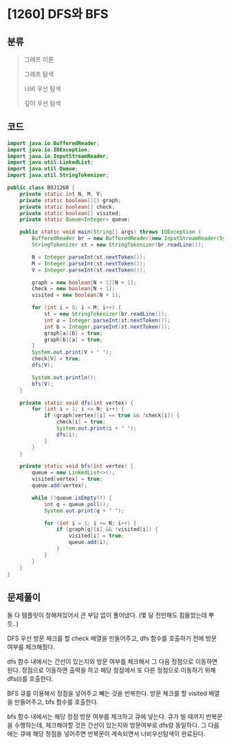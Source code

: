 # [1260] DFS와 BFS

## 분류
> 그래프 이론
>
> 그래프 탐색
> 
> 너비 우선 탐색
>
> 깊이 우선 탐색

## 코드
```java
import java.io.BufferedReader;
import java.io.IOException;
import java.io.InputStreamReader;
import java.util.LinkedList;
import java.util.Queue;
import java.util.StringTokenizer;

public class BOJ1260 {
    private static int N, M, V;
    private static boolean[][] graph;
    private static boolean[] check;
    private static boolean[] visited;
    private static Queue<Integer> queue;

    public static void main(String[] args) throws IOException {
        BufferedReader br = new BufferedReader(new InputStreamReader(System.in));
        StringTokenizer st = new StringTokenizer(br.readLine());

        N = Integer.parseInt(st.nextToken());
        M = Integer.parseInt(st.nextToken());
        V = Integer.parseInt(st.nextToken());

        graph = new boolean[N + 1][N + 1];
        check = new boolean[N + 1];
        visited = new boolean[N + 1];

        for (int i = 0; i < M; i++) {
            st = new StringTokenizer(br.readLine());
            int a = Integer.parseInt(st.nextToken());
            int b = Integer.parseInt(st.nextToken());
            graph[a][b] = true;
            graph[b][a] = true;
        }
        System.out.print(V + " ");
        check[V] = true;
        dfs(V);

        System.out.println();
        bfs(V);
    }

    private static void dfs(int vertex) {
        for (int i = 1; i <= N; i++) {
            if (graph[vertex][i] == true && !check[i]) {
                check[i] = true;
                System.out.print(i + " ");
                dfs(i);
            }
        }
    }

    private static void bfs(int vertex) {
        queue = new LinkedList<>();
        visited[vertex] = true;
        queue.add(vertex);

        while (!queue.isEmpty()) {
            int q = queue.poll();
            System.out.print(q + " ");

            for (int i = 1; i <= N; i++) {
                if (graph[q][i] && !visited[i]) {
                    visited[i] = true;
                    queue.add(i);
                }
            }
        }
    }
}

```

## 문제풀이

둘 다 템플릿이 정해져있어서 큰 부담 없이 풀어냈다.
(몇 달 전만해도 힘들었는데 뿌듯..)

DFS
우선 방문 체크를 할 check 배열을 만들어주고, dfs 함수를 호출하기 전에 방문 여부를 체크해줬다.

dfs 함수 내에서는 간선이 있는지와 방문 여부를 체크해서 그 다음 정점으로 이동하면 된다.
정점으로 이동하면 출력을 하고 해당 정점에서 또 다른 정점으로 이동하기 위해 dfs(i)를 호출한다.

BFS
큐를 이용해서 정점을 넣어주고 빼는 것을 반복한다.
방문 체크를 할 visited 배열을 만들어주고, bfs 함수를 호출한다.

bfs 함수 내에서는 해당 정점 방문 여부를 체크하고 큐에 넣는다.
큐가 빌 때까지 반복문을 수행하는데, 체크해야할 것은 간선이 있는지와 방문여부로 dfs랑 동일하다.
그 다음에는 큐에 해당 정점을 넣어주면 반복문이 계속되면서 너비우선탐색이 완료된다.

